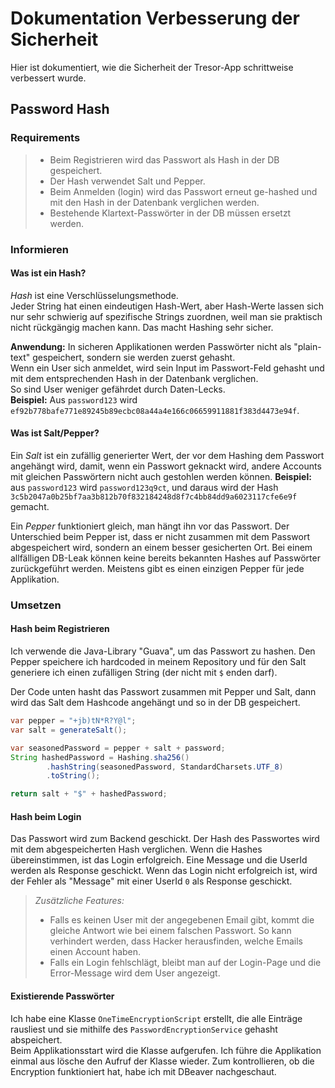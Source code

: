 # Dokumentation Verbesserung der Sicherheit

Hier ist dokumentiert, wie die Sicherheit der Tresor-App schrittweise verbessert wurde.

## Password Hash

### Requirements

> - Beim Registrieren wird das Passwort als Hash in der DB gespeichert.
> - Der Hash verwendet Salt und Pepper.
> - Beim Anmelden (login) wird das Passwort erneut ge-hashed und mit den Hash in der Datenbank verglichen werden.
> - Bestehende Klartext-Passwörter in der DB müssen ersetzt werden.

### Informieren 

#### Was ist ein Hash? 

*Hash* ist eine Verschlüsselungsmethode.  
Jeder String hat einen eindeutigen Hash-Wert, aber Hash-Werte lassen sich nur sehr schwierig auf spezifische Strings zuordnen, weil man sie praktisch nicht rückgängig machen kann. Das macht Hashing sehr sicher.   

**Anwendung:**
In sicheren Applikationen werden Passwörter nicht als "plain-text" gespeichert, sondern sie werden zuerst gehasht.  
Wenn ein User sich anmeldet, wird sein Input im Passwort-Feld gehasht und mit dem entsprechenden Hash in der Datenbank verglichen.  
So sind User weniger gefährdet durch Daten-Lecks.  
**Beispiel:** Aus `password123` wird `ef92b778bafe771e89245b89ecbc08a44a4e166c06659911881f383d4473e94f`.

#### Was ist Salt/Pepper?

Ein *Salt* ist ein zufällig generierter Wert, der vor dem Hashing dem Passwort angehängt wird, damit, wenn ein Passwort geknackt wird, andere Accounts mit gleichen Passwörtern nicht auch gestohlen werden können. 
**Beispiel:** aus `password123` wird `password123q9ct`, und daraus wird der Hash `3c5b2047a0b25bf7aa3b812b70f832184248d8f7c4bb84dd9a6023117cfe6e9f` gemacht.  

Ein *Pepper* funktioniert gleich, man hängt ihn vor das Passwort. Der Unterschied beim Pepper ist, dass er nicht zusammen mit dem Passwort abgespeichert wird, sondern an einem besser gesicherten Ort. Bei einem allfälligen DB-Leak können keine bereits bekannten Hashes auf Passwörter zurückgeführt werden. Meistens gibt es einen einzigen Pepper für jede Applikation.

### Umsetzen

#### Hash beim Registrieren

Ich verwende die Java-Library "Guava", um das Passwort zu hashen.
Den Pepper speichere ich hardcoded in meinem Repository und für den Salt generiere ich einen zufälligen String (der nicht mit `$` enden darf).

Der Code unten hasht das Passwort zusammen mit Pepper und Salt, dann wird das Salt dem Hashcode angehängt und so in der DB gespeichert.

```java
var pepper = "+jb)tN*R?Y@l";
var salt = generateSalt();

var seasonedPassword = pepper + salt + password;
String hashedPassword = Hashing.sha256()
        .hashString(seasonedPassword, StandardCharsets.UTF_8)
        .toString();

return salt + "$" + hashedPassword;
```

#### Hash beim Login

Das Passwort wird zum Backend geschickt. Der Hash des Passwortes wird mit dem abgespeicherten Hash verglichen. Wenn die Hashes übereinstimmen, ist das Login erfolgreich. Eine Message und die UserId werden als Response geschickt. Wenn das Login nicht erfolgreich ist, wird der Fehler als "Message" mit einer UserId `0` als Response geschickt. 

> *Zusätzliche Features:*  
> - Falls es keinen User mit der angegebenen Email gibt, kommt die gleiche Antwort wie bei einem falschen Passwort. So kann verhindert werden, dass Hacker herausfinden, welche Emails einen Account haben.  
> - Falls ein Login fehlschlägt, bleibt man auf der Login-Page und die Error-Message wird dem User angezeigt.

#### Existierende Passwörter

Ich habe eine Klasse `OneTimeEncryptionScript` erstellt, die alle Einträge rausliest und sie mithilfe des `PasswordEncryptionService` gehasht abspeichert.  
Beim Applikationsstart wird die Klasse aufgerufen. Ich führe die Applikation einmal aus lösche den Aufruf der Klasse wieder.
Zum kontrollieren, ob die Encryption funktioniert hat, habe ich mit DBeaver nachgeschaut.
